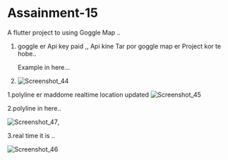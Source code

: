 # Assainment-15

A flutter project to using Goggle Map ..
1. goggle er Api key paid ,, Api kine Tar por goggle map er Project kor te hobe..

   Example in here...
3. ![Screenshot_44](https://github.com/riShad241/goggle_map_using/assets/106663161/018912b7-7a2a-4b2a-a6ac-4cfab687cbcf)








1.polyline er maddome realtime location updated 
![Screenshot_45](https://github.com/riShad241/goggle_map_using/assets/106663161/dfb47a45-2a00-4dae-98ca-3310d61e8923)




2.polyline in here..


![Screenshot_47](https://github.com/riShad241/goggle_map_using/assets/106663161/9b9239f8-3cca-4409-8362-4321dbeb07b6),




3.real time it is ..

![Screenshot_46](https://github.com/riShad241/goggle_map_using/assets/106663161/d6efaa4c-1798-47e5-b4ab-9379b664da50)
